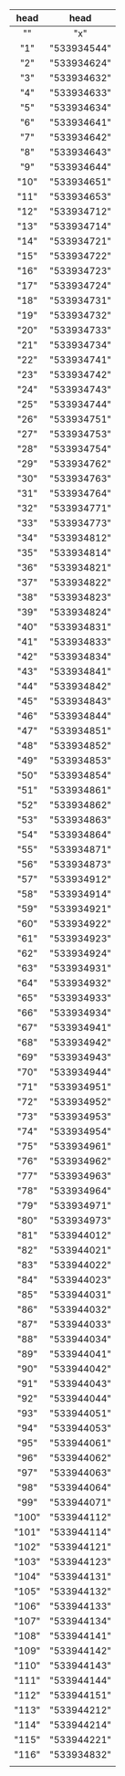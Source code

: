 |head|head|
|:-:|:-:|
|""|"x"|
|"1"|"533934544"|
|"2"|"533934624"|
|"3"|"533934632"|
|"4"|"533934633"|
|"5"|"533934634"|
|"6"|"533934641"|
|"7"|"533934642"|
|"8"|"533934643"|
|"9"|"533934644"|
|"10"|"533934651"|
|"11"|"533934653"|
|"12"|"533934712"|
|"13"|"533934714"|
|"14"|"533934721"|
|"15"|"533934722"|
|"16"|"533934723"|
|"17"|"533934724"|
|"18"|"533934731"|
|"19"|"533934732"|
|"20"|"533934733"|
|"21"|"533934734"|
|"22"|"533934741"|
|"23"|"533934742"|
|"24"|"533934743"|
|"25"|"533934744"|
|"26"|"533934751"|
|"27"|"533934753"|
|"28"|"533934754"|
|"29"|"533934762"|
|"30"|"533934763"|
|"31"|"533934764"|
|"32"|"533934771"|
|"33"|"533934773"|
|"34"|"533934812"|
|"35"|"533934814"|
|"36"|"533934821"|
|"37"|"533934822"|
|"38"|"533934823"|
|"39"|"533934824"|
|"40"|"533934831"|
|"41"|"533934833"|
|"42"|"533934834"|
|"43"|"533934841"|
|"44"|"533934842"|
|"45"|"533934843"|
|"46"|"533934844"|
|"47"|"533934851"|
|"48"|"533934852"|
|"49"|"533934853"|
|"50"|"533934854"|
|"51"|"533934861"|
|"52"|"533934862"|
|"53"|"533934863"|
|"54"|"533934864"|
|"55"|"533934871"|
|"56"|"533934873"|
|"57"|"533934912"|
|"58"|"533934914"|
|"59"|"533934921"|
|"60"|"533934922"|
|"61"|"533934923"|
|"62"|"533934924"|
|"63"|"533934931"|
|"64"|"533934932"|
|"65"|"533934933"|
|"66"|"533934934"|
|"67"|"533934941"|
|"68"|"533934942"|
|"69"|"533934943"|
|"70"|"533934944"|
|"71"|"533934951"|
|"72"|"533934952"|
|"73"|"533934953"|
|"74"|"533934954"|
|"75"|"533934961"|
|"76"|"533934962"|
|"77"|"533934963"|
|"78"|"533934964"|
|"79"|"533934971"|
|"80"|"533934973"|
|"81"|"533944012"|
|"82"|"533944021"|
|"83"|"533944022"|
|"84"|"533944023"|
|"85"|"533944031"|
|"86"|"533944032"|
|"87"|"533944033"|
|"88"|"533944034"|
|"89"|"533944041"|
|"90"|"533944042"|
|"91"|"533944043"|
|"92"|"533944044"|
|"93"|"533944051"|
|"94"|"533944053"|
|"95"|"533944061"|
|"96"|"533944062"|
|"97"|"533944063"|
|"98"|"533944064"|
|"99"|"533944071"|
|"100"|"533944112"|
|"101"|"533944114"|
|"102"|"533944121"|
|"103"|"533944123"|
|"104"|"533944131"|
|"105"|"533944132"|
|"106"|"533944133"|
|"107"|"533944134"|
|"108"|"533944141"|
|"109"|"533944142"|
|"110"|"533944143"|
|"111"|"533944144"|
|"112"|"533944151"|
|"113"|"533944212"|
|"114"|"533944214"|
|"115"|"533944221"|
|"116"|"533934832"|
||
